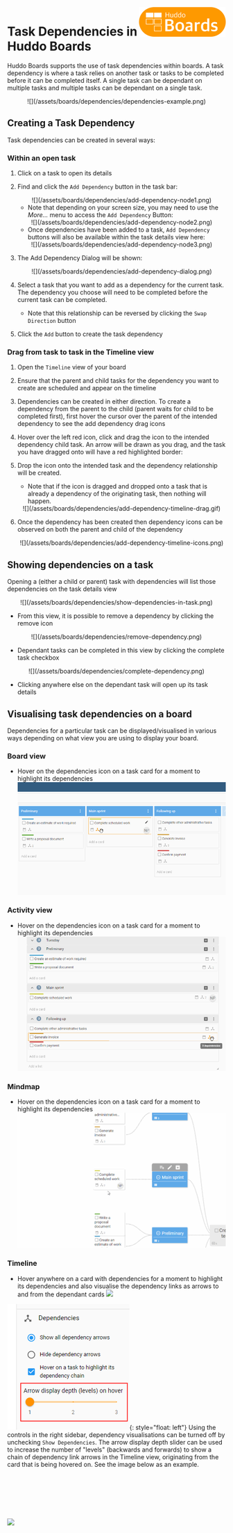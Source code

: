 <img style="float: right" src="/assets/images/boards-logo.jpg" width="200" alt="My Boards" />

# Task Dependencies in Huddo Boards

Huddo Boards supports the use of task dependencies within boards. A task dependency is where a task relies on another task or tasks to be completed before it can be completed itself.
A single task can be dependant on multiple tasks and multiple tasks can be dependant on a single task.

<center>![](/assets/boards/dependencies/dependencies-example.png)</center>

## Creating a Task Dependency
Task dependencies can be created in several ways:

### Within an open task
1. Click on a task to open its details
2. Find and click the `Add Dependency` button in the task bar:

    <center>![](/assets/boards/dependencies/add-dependency-node1.png)</center>
    
    - Note that depending on your screen size, you may need to use the *More...* menu to access the `Add Dependency` Button:

    <center>![](/assets/boards/dependencies/add-dependency-node2.png)</center>

    - Once dependencies have been added to a task, `Add Dependency` buttons will also be available within the task details view here:

    <center>![](/assets/boards/dependencies/add-dependency-node3.png)</center>


3. The Add Dependency Dialog will be shown:

    <center>![](/assets/boards/dependencies/add-dependency-dialog.png)</center>

4. Select a task that you want to add as a dependency for the current task. The dependency you choose will need to be completed before the current task can be completed. 
    - Note that this relationship can be reversed by clicking the `Swap Direction` button 
5. Click the `Add` button to create the task dependency

### Drag from task to task in the Timeline view


1. Open the `Timeline` view of your board
2. Ensure that the parent and child tasks for the dependency you want to create are scheduled and appear on the timeline
3. Dependencies can be created in either direction. To create a dependency from the parent to the child (parent waits for child to be completed first), first hover the cursor over the parent of the intended dependency to see the add dependency drag icons
4. Hover over the left red icon, click and drag the icon to the intended dependency child task. An arrow will be drawn as you drag, and the task you have dragged onto will have a red highlighted border:
5. Drop the icon onto the intended task and the dependency relationship will be created.
    - Note that if the icon is dragged and dropped onto a task that is already a dependency of the originating task, then nothing will happen.

    <center>![](/assets/boards/dependencies/add-dependency-timeline-drag.gif)</center>
6. Once the dependency has been created then dependency icons can be observed on both the parent and child of the dependency

    <center>![](/assets/boards/dependencies/add-dependency-timeline-icons.png)</center>



## Showing dependencies on a task

Opening a (either a child or parent) task with dependencies will list those dependencies on the task details view

<center>![](/assets/boards/dependencies/show-dependencies-in-task.png)</center>

- From this view, it is possible to remove a dependency by clicking the remove icon 

<center>![](/assets/boards/dependencies/remove-dependency.png)</center>

- Dependant tasks can be completed in this view by clicking the complete task checkbox

<center>![](/assets/boards/dependencies/complete-dependency.png)</center>

- Clicking anywhere else on the dependant task will open up its task details

## Visualising task dependencies on a board
Dependencies for a particular task can be displayed/visualised in various ways depending on what view you are using to display your board.

### Board view
- Hover on the dependencies icon on a task card for a moment to highlight its dependencies
![](/assets/boards/dependencies/show-dependencies-kanban.gif)

### Activity view
- Hover on the dependencies icon on a task card for a moment to highlight its dependencies
![](/assets/boards/dependencies/show-dependencies-activity.gif)

### Mindmap
- Hover on the dependencies icon on a task card for a moment to highlight its dependencies
![](/assets/boards/dependencies/show-dependencies-mindmap.gif)

### Timeline
- Hover anywhere on a card with dependencies for a moment to highlight its dependencies and also visualise the dependency links as arrows to and from the dependant cards
![](/assets/boards/dependencies/show-dependencies-timeline.gif)

![](/assets/boards/dependencies/timeline-show-dependencies-checkbox.png){: style="float: left"} Using the controls in the right sidebar, dependency visualisations can be turned off by unchecking `Show Dependencies`. The arrow display depth slider can be used to increase the number of "levels" (backwards and forwards) to show a chain of dependency link arrows in the Timeline view, originating from the card that is being hovered on. See the image below as an example.

<br/><br/><br/><br/><br/><br/>
![](/assets/boards/dependencies/show-dependencies-timeline-3-levels.png)


